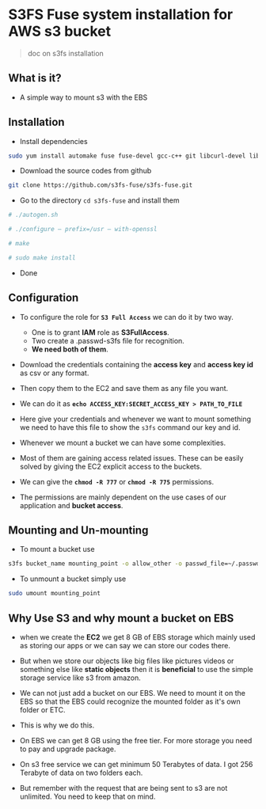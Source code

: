 # S3FS Fuse system installation for AWS s3 bucket

> doc on s3fs installation

## What is it?

- A simple way to mount s3 with the EBS

## Installation

- Install dependencies

```bash
sudo yum install automake fuse fuse-devel gcc-c++ git libcurl-devel libxml2-devel make openssl-devel
```

- Download the source codes from github

```bash
git clone https://github.com/s3fs-fuse/s3fs-fuse.git
```

- Go to the directory `cd s3fs-fuse` and install them

```bash
# ./autogen.sh

# ./configure — prefix=/usr — with-openssl

# make

# sudo make install
```

- Done

## Configuration

- To configure the role for **`S3 Full Access`** we can do it by two way.

  - One is to grant **IAM** role as **S3FullAccess**.
  - Two create a .passwd-s3fs file for recognition.
  - **We need both of them**.

- Download the credentials containing the **access key** and **access key id** as csv or any format.

- Then copy them to the EC2 and save them as any file you want.

- We can do it as **`echo ACCESS_KEY:SECRET_ACCESS_KEY > PATH_TO_FILE`**

- Here give your credentials and whenever we want to mount something we need to have this file to show the `s3fs` command our key and id.

- Whenever we mount a bucket we can have some complexities.

- Most of them are gaining access related issues. These can be easily solved by giving the EC2 explicit access to the buckets.

- We can give the **`chmod -R 777`** or **`chmod -R 775`** permissions.

- The permissions are mainly dependent on the use cases of our application and **bucket access**.

## Mounting and Un-mounting

- To mount a bucket use

```bash
s3fs bucket_name mounting_point -o allow_other -o passwd_file=~/.passwds3fs
```

- To unmount a bucket simply use

```bash
sudo umount mounting_point
```

## Why Use S3 and why mount a bucket on EBS

- when we create the **EC2** we get 8 GB of EBS storage which mainly used as storing our apps or we can say we can store our codes there.

- But when we store our objects like big files like pictures videos or something else like **static objects** then it is **beneficial** to use the simple storage service like s3 from amazon.

- We can not just add a bucket on our EBS. We need to mount it on the EBS so that the EBS could recognize the mounted folder as it's own folder or ETC.

- This is why we do this.

- On EBS we can get 8 GB using the free tier. For more storage you need to pay and upgrade package.

- On s3 free service we can get minimum 50 Terabytes of data. I got 256 Terabyte of data on two folders each.

- But remember with the request that are being sent to s3 are not unlimited. You need to keep that on mind.
